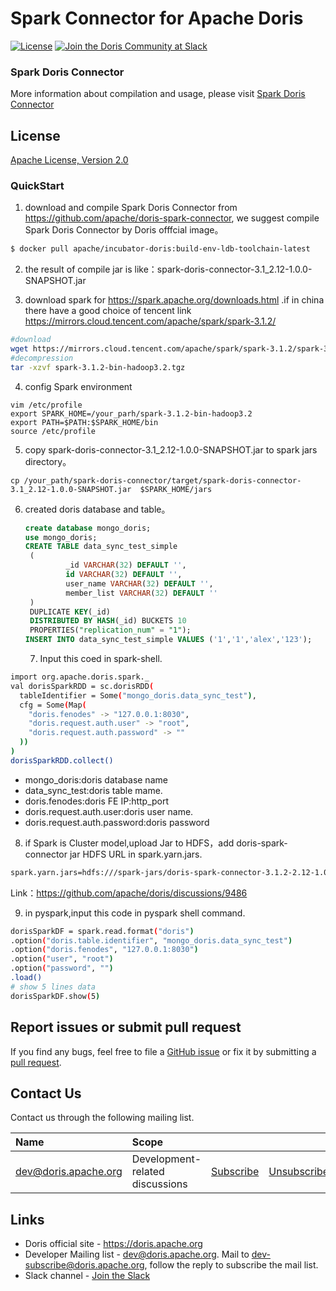 <!--
Licensed to the Apache Software Foundation (ASF) under one
or more contributor license agreements.  See the NOTICE file
distributed with this work for additional information
regarding copyright ownership.  The ASF licenses this file
to you under the Apache License, Version 2.0 (the
"License"); you may not use this file except in compliance
with the License.  You may obtain a copy of the License at

  http://www.apache.org/licenses/LICENSE-2.0

Unless required by applicable law or agreed to in writing,
software distributed under the License is distributed on an
"AS IS" BASIS, WITHOUT WARRANTIES OR CONDITIONS OF ANY
KIND, either express or implied.  See the License for the
specific language governing permissions and limitations
under the License.
-->

# Spark Connector for Apache Doris 

[![License](https://img.shields.io/badge/license-Apache%202-4EB1BA.svg)](https://www.apache.org/licenses/LICENSE-2.0.html)
[![Join the Doris Community at Slack](https://img.shields.io/badge/chat-slack-brightgreen)](https://join.slack.com/t/apachedoriscommunity/shared_invite/zt-11jb8gesh-7IukzSrdea6mqoG0HB4gZg)

### Spark Doris Connector

More information about compilation and usage, please visit [Spark Doris Connector](https://doris.apache.org/ecosystem/spark-doris-connector.html)

## License

[Apache License, Version 2.0](https://www.apache.org/licenses/LICENSE-2.0)

### QuickStart

1. download and compile Spark Doris Connector from  https://github.com/apache/doris-spark-connector, we suggest compile Spark Doris Connector  by Doris offfcial image。

```bash
$ docker pull apache/incubator-doris:build-env-ldb-toolchain-latest
```

2. the result of compile jar is like：spark-doris-connector-3.1_2.12-1.0.0-SNAPSHOT.jar

3. download spark for https://spark.apache.org/downloads.html   .if in china there have a good choice of tencent link  https://mirrors.cloud.tencent.com/apache/spark/spark-3.1.2/

```bash
#download
wget https://mirrors.cloud.tencent.com/apache/spark/spark-3.1.2/spark-3.1.2-bin-hadoop3.2.tgz
#decompression
tar -xzvf spark-3.1.2-bin-hadoop3.2.tgz
```

4. config Spark environment

```shell
vim /etc/profile
export SPARK_HOME=/your_parh/spark-3.1.2-bin-hadoop3.2
export PATH=$PATH:$SPARK_HOME/bin
source /etc/profile
```

5. copy spark-doris-connector-3.1_2.12-1.0.0-SNAPSHOT.jar to spark  jars directory。

```shell
cp /your_path/spark-doris-connector/target/spark-doris-connector-3.1_2.12-1.0.0-SNAPSHOT.jar  $SPARK_HOME/jars
```

6. created  doris database and table。

   ```sql
   create database mongo_doris;
   use mongo_doris;
   CREATE TABLE data_sync_test_simple
    (
            _id VARCHAR(32) DEFAULT '',
            id VARCHAR(32) DEFAULT '',
            user_name VARCHAR(32) DEFAULT '',
            member_list VARCHAR(32) DEFAULT ''
    )
    DUPLICATE KEY(_id)
    DISTRIBUTED BY HASH(_id) BUCKETS 10
    PROPERTIES("replication_num" = "1");
   INSERT INTO data_sync_test_simple VALUES ('1','1','alex','123');
   ```

   7. Input this coed in spark-shell.

```bash
import org.apache.doris.spark._
val dorisSparkRDD = sc.dorisRDD(
  tableIdentifier = Some("mongo_doris.data_sync_test"),
  cfg = Some(Map(
    "doris.fenodes" -> "127.0.0.1:8030",
    "doris.request.auth.user" -> "root",
    "doris.request.auth.password" -> ""
  ))
)
dorisSparkRDD.collect()
```

- mongo_doris:doris database name
- data_sync_test:doris  table mame.
- doris.fenodes:doris FE IP:http_port
- doris.request.auth.user:doris  user name.
- doris.request.auth.password:doris  password

8. if Spark is Cluster model,upload Jar to HDFS，add doris-spark-connector jar HDFS URL in  spark.yarn.jars.

```bash
spark.yarn.jars=hdfs:///spark-jars/doris-spark-connector-3.1.2-2.12-1.0.0.jar
```

Link：https://github.com/apache/doris/discussions/9486

9. in pyspark,input this code in pyspark shell command.

```bash
dorisSparkDF = spark.read.format("doris")
.option("doris.table.identifier", "mongo_doris.data_sync_test")
.option("doris.fenodes", "127.0.0.1:8030")
.option("user", "root")
.option("password", "")
.load()
# show 5 lines data 
dorisSparkDF.show(5)
```

## Report issues or submit pull request

If you find any bugs, feel free to file a [GitHub issue](https://github.com/apache/doris/issues) or fix it by submitting a [pull request](https://github.com/apache/doris/pulls).

## Contact Us

Contact us through the following mailing list.

| Name                                                                          | Scope                           |                                                                 |                                                                     |                                                                              |
|:------------------------------------------------------------------------------|:--------------------------------|:----------------------------------------------------------------|:--------------------------------------------------------------------|:-----------------------------------------------------------------------------|
| [dev@doris.apache.org](mailto:dev@doris.apache.org)     | Development-related discussions | [Subscribe](mailto:dev-subscribe@doris.apache.org)   | [Unsubscribe](mailto:dev-unsubscribe@doris.apache.org)   | [Archives](https://mail-archives.apache.org/mod_mbox/doris-dev/)   |

## Links

* Doris official site - <https://doris.apache.org>
* Developer Mailing list - <dev@doris.apache.org>. Mail to <dev-subscribe@doris.apache.org>, follow the reply to subscribe the mail list.
* Slack channel - [Join the Slack](https://join.slack.com/t/apachedoriscommunity/shared_invite/zt-11jb8gesh-7IukzSrdea6mqoG0HB4gZg)
